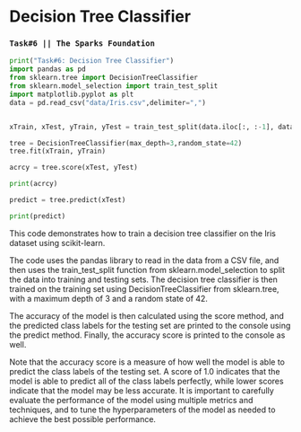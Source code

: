 # Decision Tree Classifier
### ```Task#6 || The Sparks Foundation```

```python
print("Task#6: Decision Tree Classifier")
import pandas as pd
from sklearn.tree import DecisionTreeClassifier
from sklearn.model_selection import train_test_split
import matplotlib.pyplot as plt
data = pd.read_csv("data/Iris.csv",delimiter=",")


xTrain, xTest, yTrain, yTest = train_test_split(data.iloc[:, :-1], data.iloc[:, -1], test_size=0.25)

tree = DecisionTreeClassifier(max_depth=3,random_state=42)
tree.fit(xTrain, yTrain)

acrcy = tree.score(xTest, yTest)

print(acrcy)

predict = tree.predict(xTest)

print(predict)
```




This code demonstrates how to train a decision tree classifier on the Iris dataset using scikit-learn.

The code uses the pandas library to read in the data from a CSV file, and then uses the train_test_split function from sklearn.model_selection to split the data into training and testing sets. The decision tree classifier is then trained on the training set using DecisionTreeClassifier from sklearn.tree, with a maximum depth of 3 and a random state of 42.

The accuracy of the model is then calculated using the score method, and the predicted class labels for the testing set are printed to the console using the predict method. Finally, the accuracy score is printed to the console as well.

Note that the accuracy score is a measure of how well the model is able to predict the class labels of the testing set. A score of 1.0 indicates that the model is able to predict all of the class labels perfectly, while lower scores indicate that the model may be less accurate. It is important to carefully evaluate the performance of the model using multiple metrics and techniques, and to tune the hyperparameters of the model as needed to achieve the best possible performance.